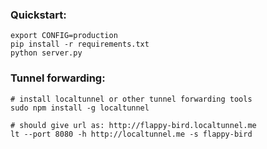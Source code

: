 ### Quickstart:
```
export CONFIG=production
pip install -r requirements.txt
python server.py
```

### Tunnel forwarding:
```
# install localtunnel or other tunnel forwarding tools
sudo npm install -g localtunnel

# should give url as: http://flappy-bird.localtunnel.me
lt --port 8080 -h http://localtunnel.me -s flappy-bird
```